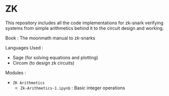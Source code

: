 # ZK

This repository includes all the code implementations for zk-snark verifying systems from simple arithmetics behind it to the circuit design and working.

Book : The moonmath manual to zk-snarks

Languages Used :

- Sage (for solving equations and plotting)
- Circom (to design zk circuits)

Modules :

- `ZK Arithmetics`
  - `Zk-Arithmetics-1.ipynb` : Basic integer operations
